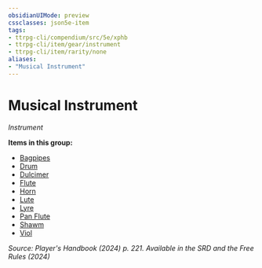 ```yaml
---
obsidianUIMode: preview
cssclasses: json5e-item
tags:
- ttrpg-cli/compendium/src/5e/xphb
- ttrpg-cli/item/gear/instrument
- ttrpg-cli/item/rarity/none
aliases: 
- "Musical Instrument"
---
```

# Musical Instrument
*Instrument*  



**Items in this group:**

- [Bagpipes](/3-Mechanics/CLI/items/bagpipes-xphb.md)
- [Drum](/3-Mechanics/CLI/items/drum-xphb.md)
- [Dulcimer](/3-Mechanics/CLI/items/dulcimer-xphb.md)
- [Flute](/3-Mechanics/CLI/items/flute-xphb.md)
- [Horn](/3-Mechanics/CLI/items/horn-xphb.md)
- [Lute](/3-Mechanics/CLI/items/lute-xphb.md)
- [Lyre](/3-Mechanics/CLI/items/lyre-xphb.md)
- [Pan Flute](/3-Mechanics/CLI/items/pan-flute-xphb.md)
- [Shawm](/3-Mechanics/CLI/items/shawm-xphb.md)
- [Viol](/3-Mechanics/CLI/items/viol-xphb.md)

*Source: Player's Handbook (2024) p. 221. Available in the <span title='Systems Reference Document (5.2)'>SRD</span> and the Free Rules (2024)*